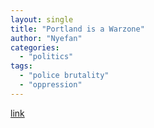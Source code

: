 ```yaml
---
layout: single
title: "Portland is a Warzone"
author: "Nyefan"
categories:
  - "politics"
tags:
  - "police brutality"
  - "oppression"
---
```

[link](https://www.reddit.com/r/PublicFreakout/comments/hx0xis/portland_is_a_warzone/)